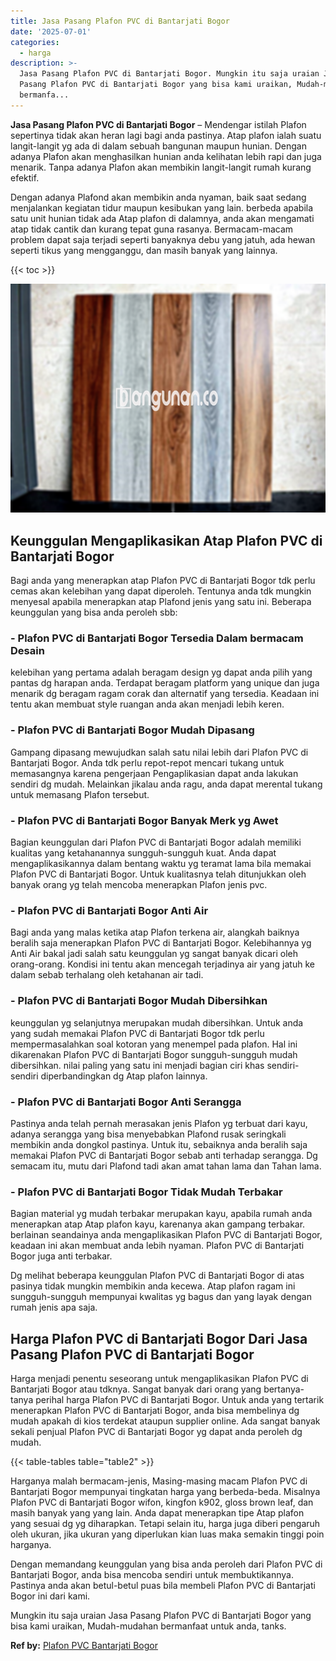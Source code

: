 ```yaml
---
title: Jasa Pasang Plafon PVC di Bantarjati Bogor
date: '2025-07-01'
categories:
  - harga
description: >-
  Jasa Pasang Plafon PVC di Bantarjati Bogor. Mungkin itu saja uraian Jasa
  Pasang Plafon PVC di Bantarjati Bogor yang bisa kami uraikan, Mudah-mudahan
  bermanfa...
---
```


**Jasa Pasang Plafon PVC di Bantarjati Bogor** – Mendengar istilah Plafon sepertinya tidak akan heran lagi bagi anda pastinya. Atap plafon ialah suatu langit-langit yg ada di dalam sebuah bangunan maupun hunian. Dengan adanya Plafon akan menghasilkan hunian anda kelihatan lebih rapi dan juga menarik. Tanpa adanya Plafon akan membikin langit-langit rumah kurang efektif.

Dengan adanya Plafond akan membikin anda nyaman, baik saat sedang menjalankan kegiatan tidur maupun kesibukan yang lain. berbeda apabila satu unit hunian tidak ada Atap plafon di dalamnya, anda akan mengamati atap tidak cantik dan kurang tepat guna rasanya. Bermacam-macam problem dapat saja terjadi seperti banyaknya debu yang jatuh, ada hewan seperti tikus yang mengganggu, dan masih banyak yang lainnya.

{{< toc >}}

![Jasa Pasang Plafon PVC di Bantarjati Bogor](/images/flafond-pvc-murah02.png)

## Keunggulan Mengaplikasikan Atap Plafon PVC di Bantarjati Bogor

Bagi anda yang menerapkan atap Plafon PVC di Bantarjati Bogor tdk perlu cemas akan kelebihan yang dapat diperoleh. Tentunya anda tdk mungkin menyesal apabila menerapkan atap Plafond jenis yang satu ini. Beberapa keunggulan yang bisa anda peroleh sbb:

### \- Plafon PVC di Bantarjati Bogor Tersedia Dalam bermacam Desain

kelebihan yang pertama adalah beragam design yg dapat anda pilih yang pantas dg harapan anda. Terdapat beragam platform yang unique dan juga menarik dg beragam ragam corak dan alternatif yang tersedia. Keadaan ini tentu akan membuat style ruangan anda akan menjadi lebih keren.

### \- Plafon PVC di Bantarjati Bogor Mudah Dipasang

Gampang dipasang mewujudkan salah satu nilai lebih dari Plafon PVC di Bantarjati Bogor. Anda tdk perlu repot-repot mencari tukang untuk memasangnya karena pengerjaan Pengaplikasian dapat anda lakukan sendiri dg mudah. Melainkan jikalau anda ragu, anda dapat merental tukang untuk memasang Plafon tersebut.

### \- Plafon PVC di Bantarjati Bogor Banyak Merk yg Awet

Bagian keunggulan dari Plafon PVC di Bantarjati Bogor adalah memiliki kualitas yang ketahanannya sungguh-sungguh kuat. Anda dapat mengaplikasikannya dalam bentang waktu yg teramat lama bila memakai Plafon PVC di Bantarjati Bogor. Untuk kualitasnya telah ditunjukkan oleh banyak orang yg telah mencoba menerapkan Plafon jenis pvc.

### \- Plafon PVC di Bantarjati Bogor Anti Air

Bagi anda yang malas ketika atap Plafon terkena air, alangkah baiknya beralih saja menerapkan Plafon PVC di Bantarjati Bogor. Kelebihannya yg Anti Air bakal jadi salah satu keunggulan yg sangat banyak dicari oleh orang-orang. Kondisi ini tentu akan mencegah terjadinya air yang jatuh ke dalam sebab terhalang oleh ketahanan air tadi.

### \- Plafon PVC di Bantarjati Bogor Mudah Dibersihkan

keunggulan yg selanjutnya merupakan mudah dibersihkan. Untuk anda yang sudah memakai Plafon PVC di Bantarjati Bogor tdk perlu mempermasalahkan soal kotoran yang menempel pada plafon. Hal ini dikarenakan Plafon PVC di Bantarjati Bogor sungguh-sungguh mudah dibersihkan. nilai paling yang satu ini menjadi bagian ciri khas sendiri-sendiri diperbandingkan dg Atap plafon lainnya.

### \- Plafon PVC di Bantarjati Bogor Anti Serangga

Pastinya anda telah pernah merasakan jenis Plafon yg terbuat dari kayu, adanya serangga yang bisa menyebabkan Plafond rusak seringkali membikin anda dongkol pastinya. Untuk itu, sebaiknya anda beralih saja memakai Plafon PVC di Bantarjati Bogor sebab anti terhadap serangga. Dg semacam itu, mutu dari Plafond tadi akan amat tahan lama dan Tahan lama.

### \- Plafon PVC di Bantarjati Bogor Tidak Mudah Terbakar

Bagian material yg mudah terbakar merupakan kayu, apabila rumah anda menerapkan atap Atap plafon kayu, karenanya akan gampang terbakar. berlainan seandainya anda mengaplikasikan Plafon PVC di Bantarjati Bogor, keadaan ini akan membuat anda lebih nyaman. Plafon PVC di Bantarjati Bogor juga anti terbakar.

Dg melihat beberapa keunggulan Plafon PVC di Bantarjati Bogor di atas pasinya tidak mungkin membikin anda kecewa. Atap plafon ragam ini sungguh-sungguh mempunyai kwalitas yg bagus dan yang layak dengan rumah jenis apa saja.

## Harga Plafon PVC di Bantarjati Bogor Dari Jasa Pasang Plafon PVC di Bantarjati Bogor

Harga menjadi penentu seseorang untuk mengaplikasikan Plafon PVC di Bantarjati Bogor atau tdknya. Sangat banyak dari orang yang bertanya-tanya perihal harga Plafon PVC di Bantarjati Bogor. Untuk anda yang tertarik menerapkan Plafon PVC di Bantarjati Bogor, anda bisa membelinya dg mudah apakah di kios terdekat ataupun supplier online. Ada sangat banyak sekali penjual Plafon PVC di Bantarjati Bogor yg dapat anda peroleh dg mudah.

{{< table-tables table="table2" >}}

Harganya malah bermacam-jenis, Masing-masing macam Plafon PVC di Bantarjati Bogor mempunyai tingkatan harga yang berbeda-beda. Misalnya Plafon PVC di Bantarjati Bogor wifon, kingfon k902, gloss brown leaf, dan masih banyak yang yang lain. Anda dapat menerapkan tipe Atap plafon yang sesuai dg yg diharapkan. Tetapi selain itu, harga juga diberi pengaruh oleh ukuran, jika ukuran yang diperlukan kian luas maka semakin tinggi poin harganya.

Dengan memandang keunggulan yang bisa anda peroleh dari Plafon PVC di Bantarjati Bogor, anda bisa mencoba sendiri untuk membuktikannya. Pastinya anda akan betul-betul puas bila membeli Plafon PVC di Bantarjati Bogor ini dari kami.

Mungkin itu saja uraian Jasa Pasang Plafon PVC di Bantarjati Bogor yang bisa kami uraikan, Mudah-mudahan bermanfaat untuk anda, tanks.

**Ref by:** [Plafon PVC Bantarjati Bogor](https://id.wikipedia.org/wiki/Plafon)
